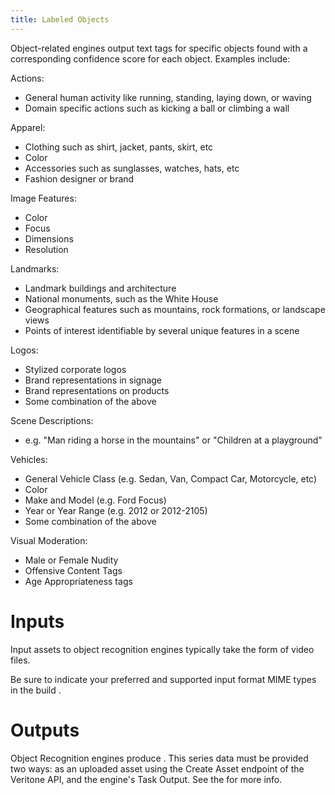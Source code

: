 ```yaml
---
title: Labeled Objects
---
```


Object-related engines output text tags for specific objects found with a corresponding confidence score for each object.  Examples include:

Actions:

- General human activity like running, standing, laying down, or waving
- Domain specific actions such as kicking a ball or climbing a wall

Apparel:

- Clothing such as shirt, jacket, pants, skirt, etc
- Color
- Accessories such as sunglasses, watches, hats, etc
- Fashion designer or brand

Image Features:

- Color
- Focus
- Dimensions
- Resolution

Landmarks:

- Landmark buildings and architecture
- National monuments, such as the White House
- Geographical features such as mountains, rock formations, or landscape views
- Points of interest identifiable by several unique features in a scene

Logos:

- Stylized corporate logos
- Brand representations in signage
- Brand representations on products
- Some combination of the above

Scene Descriptions:

- e.g. "Man riding a horse in the mountains" or "Children at a playground"

Vehicles:

- General Vehicle Class (e.g. Sedan, Van, Compact Car, Motorcycle, etc)
- Color
- Make and Model (e.g. Ford Focus)
- Year or Year Range (e.g. 2012 or 2012-2105)
- Some combination of the above

Visual Moderation:

- Male or Female Nudity
- Offensive Content Tags
- Age Appropriateness tags

# Inputs #

Input assets to object recognition engines typically take the form of video files.  

Be sure to indicate your preferred and supported input format MIME types in the build .

# Outputs #

Object Recognition engines produce . This series data must be provided two ways: as an uploaded asset using the Create Asset endpoint of the Veritone API, and the engine's Task Output. See the  for more info.
